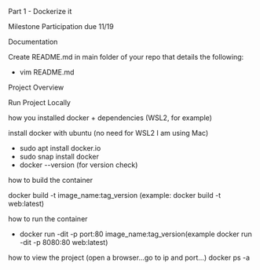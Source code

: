 Part 1 - Dockerize it

Milestone Participation due 11/19

Documentation

Create README.md in main folder of your repo that details the following:
-	vim README.md

Project Overview

Run Project Locally

how you installed docker + dependencies (WSL2, for example)

install docker with ubuntu (no need for WSL2 I am using Mac)
-	sudo apt  install docker.io
-	sudo snap install docker
-	docker --version (for version check)

how to build the container

docker build -t image_name:tag_version (example: docker build -t web:latest)

how to run the container

-	docker run -dit -p port:80 image_name:tag_version(example docker run -dit -p 8080:80 web:latest)

how to view the project (open a browser...go to ip and port...)
docker ps -a

